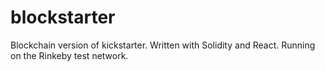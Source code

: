# blockstarter
Blockchain version of kickstarter. Written with Solidity and React. Running on the Rinkeby test network.
